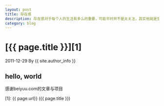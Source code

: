 ```yaml
---
layout: post
title: 存在感
description: 存在感对于每个人的生活有多么的重要，可能平时并不是太关注，其实他就是生活的全部
category: blog
---
```


# [{{ page.title }}][1]
2011-12-29 By {{ site.author_info }}

## hello, world

感谢beiyuu.com的文章与项目





[Xiaoguo]:    http://guozs.com  "XiaoGuo"
[1]:    {{ page.url}}  ({{ page.title }})
